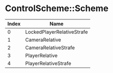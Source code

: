 # ControlScheme::Scheme

Index | Name
--- | ---
0 | LockedPlayerRelativeStrafe
1 | CameraRelative
2 | CameraRelativeStrafe
3 | PlayerRelative
4 | PlayerRelativeStrafe